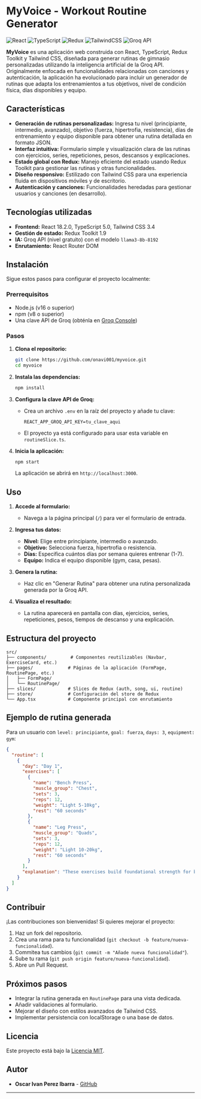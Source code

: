 # MyVoice - Workout Routine Generator

![React](https://img.shields.io/badge/React-18.2.0-blue)
![TypeScript](https://img.shields.io/badge/TypeScript-5.0-blue)
![Redux](https://img.shields.io/badge/Redux_Toolkit-1.9-purple)
![TailwindCSS](https://img.shields.io/badge/TailwindCSS-3.4-teal)
![Groq API](https://img.shields.io/badge/Groq_API-Free-green)

**MyVoice** es una aplicación web construida con React, TypeScript, Redux Toolkit y Tailwind CSS, diseñada para generar rutinas de gimnasio personalizadas utilizando la inteligencia artificial de la Groq API. Originalmente enfocada en funcionalidades relacionadas con canciones y autenticación, la aplicación ha evolucionado para incluir un generador de rutinas que adapta los entrenamientos a tus objetivos, nivel de condición física, días disponibles y equipo.

## Características

- **Generación de rutinas personalizadas:** Ingresa tu nivel (principiante, intermedio, avanzado), objetivo (fuerza, hipertrofia, resistencia), días de entrenamiento y equipo disponible para obtener una rutina detallada en formato JSON.
- **Interfaz intuitiva:** Formulario simple y visualización clara de las rutinas con ejercicios, series, repeticiones, pesos, descansos y explicaciones.
- **Estado global con Redux:** Manejo eficiente del estado usando Redux Toolkit para gestionar las rutinas y otras funcionalidades.
- **Diseño responsivo:** Estilizado con Tailwind CSS para una experiencia fluida en dispositivos móviles y de escritorio.
- **Autenticación y canciones:** Funcionalidades heredadas para gestionar usuarios y canciones (en desarrollo).

## Tecnologías utilizadas

- **Frontend:** React 18.2.0, TypeScript 5.0, Tailwind CSS 3.4
- **Gestión de estado:** Redux Toolkit 1.9
- **IA:** Groq API (nivel gratuito) con el modelo `llama3-8b-8192`
- **Enrutamiento:** React Router DOM

## Instalación

Sigue estos pasos para configurar el proyecto localmente:

### Prerrequisitos

- Node.js (v16 o superior)
- npm (v8 o superior)
- Una clave API de Groq (obténla en [Groq Console](https://console.groq.com))

### Pasos

1. **Clona el repositorio:**
   ```bash
   git clone https://github.com/onavi001/myvoice.git
   cd myvoice
   ```

2. **Instala las dependencias:**
   ```bash
   npm install
   ```

3. **Configura la clave API de Groq:**
   - Crea un archivo `.env` en la raíz del proyecto y añade tu clave:
     ```
     REACT_APP_GROQ_API_KEY=tu_clave_aqui
     ```
   - El proyecto ya está configurado para usar esta variable en `routineSlice.ts`.

4. **Inicia la aplicación:**
   ```bash
   npm start
   ```
   La aplicación se abrirá en `http://localhost:3000`.

## Uso

1. **Accede al formulario:**
   - Navega a la página principal (`/`) para ver el formulario de entrada.

2. **Ingresa tus datos:**
   - **Nivel:** Elige entre principiante, intermedio o avanzado.
   - **Objetivo:** Selecciona fuerza, hipertrofia o resistencia.
   - **Días:** Especifica cuántos días por semana quieres entrenar (1-7).
   - **Equipo:** Indica el equipo disponible (gym, casa, pesas).

3. **Genera la rutina:**
   - Haz clic en "Generar Rutina" para obtener una rutina personalizada generada por la Groq API.

4. **Visualiza el resultado:**
   - La rutina aparecerá en pantalla con días, ejercicios, series, repeticiones, pesos, tiempos de descanso y una explicación.

## Estructura del proyecto

```
src/
├── components/         # Componentes reutilizables (Navbar, ExerciseCard, etc.)
├── pages/             # Páginas de la aplicación (FormPage, RoutinePage, etc.)
│   ├── FormPage/
│   └── RoutinePage/
├── slices/            # Slices de Redux (auth, song, ui, routine)
├── store/             # Configuración del store de Redux
└── App.tsx            # Componente principal con enrutamiento
```

## Ejemplo de rutina generada

Para un usuario con `level: principiante`, `goal: fuerza`, `days: 3`, `equipment: gym`:

```json
{
  "routine": [
    {
      "day": "Day 1",
      "exercises": [
        {
          "name": "Bench Press",
          "muscle_group": "Chest",
          "sets": 3,
          "reps": 12,
          "weight": "Light 5-10kg",
          "rest": "60 seconds"
        },
        {
          "name": "Leg Press",
          "muscle_group": "Quads",
          "sets": 3,
          "reps": 12,
          "weight": "Light 10-20kg",
          "rest": "60 seconds"
        }
      ],
      "explanation": "These exercises build foundational strength for beginners."
    }
  ]
}
```

## Contribuir

¡Las contribuciones son bienvenidas! Si quieres mejorar el proyecto:

1. Haz un fork del repositorio.
2. Crea una rama para tu funcionalidad (`git checkout -b feature/nueva-funcionalidad`).
3. Commitea tus cambios (`git commit -m "Añade nueva funcionalidad"`).
4. Sube tu rama (`git push origin feature/nueva-funcionalidad`).
5. Abre un Pull Request.

## Próximos pasos

- Integrar la rutina generada en `RoutinePage` para una vista dedicada.
- Añadir validaciones al formulario.
- Mejorar el diseño con estilos avanzados de Tailwind CSS.
- Implementar persistencia con localStorage o una base de datos.

## Licencia

Este proyecto está bajo la [Licencia MIT](LICENSE).

## Autor

- **Oscar Ivan Perez Ibarra** - [GitHub](https://github.com/onavi001)

---
